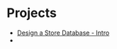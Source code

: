 # Projects

* [Design a Store Database - Intro](https://app.gitbook.com/s/-Mi70vTteZ0F6HS4F8\_7/\~/changes/MkKHVT39GpCUbaCccb6u/SQL/projects/design-a-store-database-intro)
*
